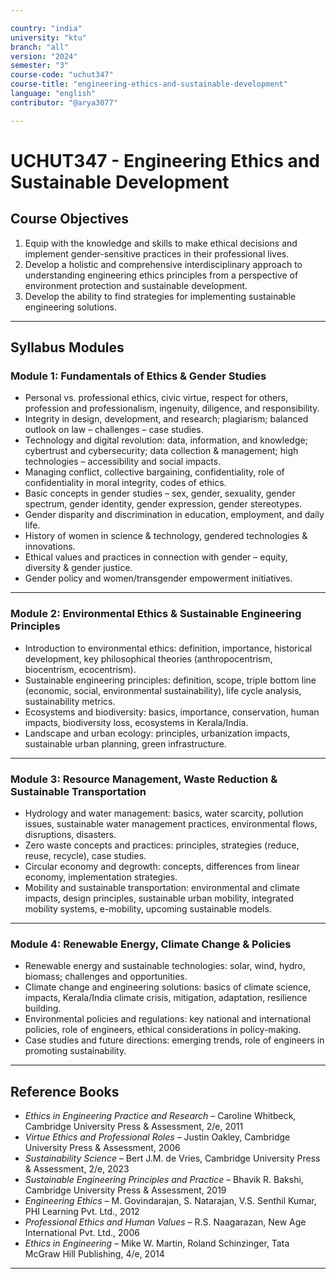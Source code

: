 ```yaml
---

country: "india"
university: "ktu"
branch: "all"
version: "2024"
semester: "3"
course-code: "uchut347"
course-title: "engineering-ethics-and-sustainable-development"
language: "english"
contributor: "@arya3077"

---
```


# UCHUT347 - Engineering Ethics and Sustainable Development

## Course Objectives

1. Equip with the knowledge and skills to make ethical decisions and implement gender-sensitive practices in their professional lives.  
2. Develop a holistic and comprehensive interdisciplinary approach to understanding engineering ethics principles from a perspective of environment protection and sustainable development.  
3. Develop the ability to find strategies for implementing sustainable engineering solutions.  

---

## Syllabus Modules

### Module 1: Fundamentals of Ethics & Gender Studies
- Personal vs. professional ethics, civic virtue, respect for others, profession and professionalism, ingenuity, diligence, and responsibility.  
- Integrity in design, development, and research; plagiarism; balanced outlook on law – challenges – case studies.  
- Technology and digital revolution: data, information, and knowledge; cybertrust and cybersecurity; data collection & management; high technologies – accessibility and social impacts.  
- Managing conflict, collective bargaining, confidentiality, role of confidentiality in moral integrity, codes of ethics.  
- Basic concepts in gender studies – sex, gender, sexuality, gender spectrum, gender identity, gender expression, gender stereotypes.  
- Gender disparity and discrimination in education, employment, and daily life.  
- History of women in science & technology, gendered technologies & innovations.  
- Ethical values and practices in connection with gender – equity, diversity & gender justice.  
- Gender policy and women/transgender empowerment initiatives.  

---

### Module 2: Environmental Ethics & Sustainable Engineering Principles
- Introduction to environmental ethics: definition, importance, historical development, key philosophical theories (anthropocentrism, biocentrism, ecocentrism).  
- Sustainable engineering principles: definition, scope, triple bottom line (economic, social, environmental sustainability), life cycle analysis, sustainability metrics.  
- Ecosystems and biodiversity: basics, importance, conservation, human impacts, biodiversity loss, ecosystems in Kerala/India.  
- Landscape and urban ecology: principles, urbanization impacts, sustainable urban planning, green infrastructure.  

---

### Module 3: Resource Management, Waste Reduction & Sustainable Transportation
- Hydrology and water management: basics, water scarcity, pollution issues, sustainable water management practices, environmental flows, disruptions, disasters.  
- Zero waste concepts and practices: principles, strategies (reduce, reuse, recycle), case studies.  
- Circular economy and degrowth: concepts, differences from linear economy, implementation strategies.  
- Mobility and sustainable transportation: environmental and climate impacts, design principles, sustainable urban mobility, integrated mobility systems, e-mobility, upcoming sustainable models.  

---

### Module 4: Renewable Energy, Climate Change & Policies
- Renewable energy and sustainable technologies: solar, wind, hydro, biomass; challenges and opportunities.  
- Climate change and engineering solutions: basics of climate science, impacts, Kerala/India climate crisis, mitigation, adaptation, resilience building.  
- Environmental policies and regulations: key national and international policies, role of engineers, ethical considerations in policy-making.  
- Case studies and future directions: emerging trends, role of engineers in promoting sustainability.  

---

## Reference Books

- *Ethics in Engineering Practice and Research* – Caroline Whitbeck, Cambridge University Press & Assessment, 2/e, 2011  
- *Virtue Ethics and Professional Roles* – Justin Oakley, Cambridge University Press & Assessment, 2006  
- *Sustainability Science* – Bert J.M. de Vries, Cambridge University Press & Assessment, 2/e, 2023  
- *Sustainable Engineering Principles and Practice* – Bhavik R. Bakshi, Cambridge University Press & Assessment, 2019  
- *Engineering Ethics* – M. Govindarajan, S. Natarajan, V.S. Senthil Kumar, PHI Learning Pvt. Ltd., 2012  
- *Professional Ethics and Human Values* – R.S. Naagarazan, New Age International Pvt. Ltd., 2006  
- *Ethics in Engineering* – Mike W. Martin, Roland Schinzinger, Tata McGraw Hill Publishing, 4/e, 2014  

---
